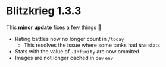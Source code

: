 # Blitzkrieg 1.3.3

This **minor update** fixes a few things :partying_face:

- Rating battles now no longer count in `/today`
  - This resolves the issue where some tanks had `NaN` stats
- Stats with the value of `-Infinity` are now ommited
- Images are not longer cached in `dev` `env`
